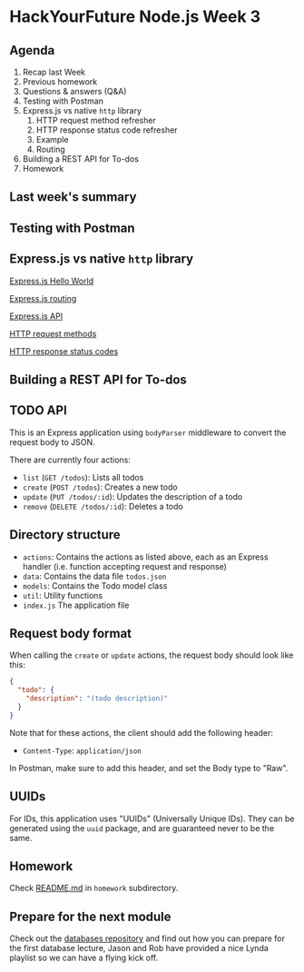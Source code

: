 # HackYourFuture Node.js Week 3

## Agenda

1. Recap last Week
2. Previous homework
3. Questions & answers (Q&A)
4. Testing with Postman
5. Express.js vs native `http` library
    1. HTTP request method refresher
    2. HTTP response status code refresher
    3. Example
    4. Routing
6. Building a REST API for To-dos
7. Homework

## Last week's summary

## Testing with Postman

## Express.js vs native `http` library

[Express.js Hello World](https://expressjs.com/en/starter/hello-world.html)

[Express.js routing](https://expressjs.com/en/guide/routing.html)

[Express.js API](https://expressjs.com/en/4x/api.html)

[HTTP request methods](https://developer.mozilla.org/en-US/docs/Web/HTTP/Methods)

[HTTP response status codes](https://developer.mozilla.org/en-US/docs/Web/HTTP/Status)

## Building a REST API for To-dos

## TODO API

This is an Express application using `bodyParser` middleware to convert the
request body to JSON.

There are currently four actions:

- `list` (`GET /todos`): Lists all todos
- `create` (`POST /todos`): Creates a new todo
- `update` (`PUT /todos/:id`): Updates the description of a todo
- `remove` (`DELETE /todos/:id`): Deletes a todo

## Directory structure

- `actions`: Contains the actions as listed above, each as an Express handler
             (i.e. function accepting request and response)
- `data`: Contains the data file `todos.json`
- `models`: Contains the Todo model class
- `util`: Utility functions
- `index.js` The application file

## Request body format

When calling the `create` or `update` actions, the request body should look like
this:

```json
{
  "todo": {
    "description": "(todo description)"
  }
}
```

Note that for these actions, the client should add the following header:

- `Content-Type`: `application/json`

In Postman, make sure to add this header, and set the Body type to "Raw".

## UUIDs

For IDs, this application uses "UUIDs" (Universally Unique IDs). They can be
generated using the `uuid` package, and are guaranteed never to be the same.

## Homework

Check [README.md](homework/README.md) in `homework` subdirectory.

## Prepare for the next module

Check out the [databases repository](https://github.com/HackYourFuture/databases)
and find out how you can prepare for the first database lecture, Jason and Rob
have provided a nice Lynda playlist so we can have a flying kick off.
